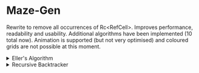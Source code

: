 # Maze-Gen

Rewrite to remove all occurrences of Rc<RefCell<Cell>>. Improves performance, readability and usability. Additional algorithms have been implemented (10 total now). Animation is supported (but not very optimised) and coloured grids are not possible at this moment.
  
 <details><summary>Eller's Algorithm</summary>
  <p align="center">
    <img src="https://github.com/JPDye/Maze-Gen/blob/rewrite/images/ellers.gif" />
  </p>
  </details>
  
 <details><summary>Recursive Backtracker</summary>
  <p align="center">
    <img src="https://github.com/JPDye/Maze-Gen/blob/rewrite/images/backtracker.gif" />
  </p>
  </details>
